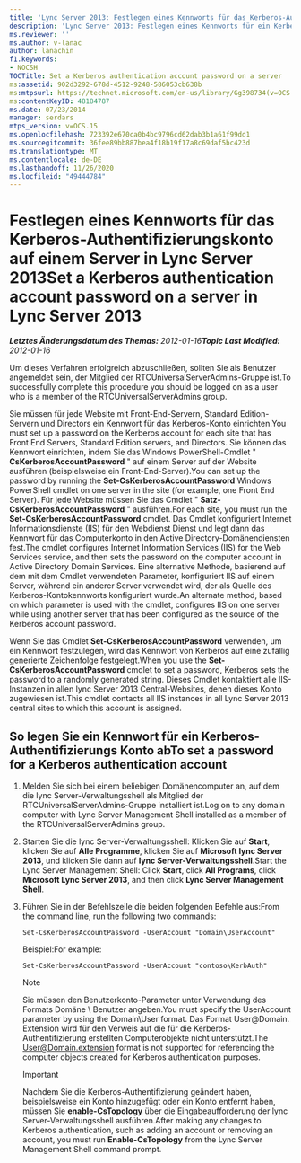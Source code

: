 ```yaml
---
title: 'Lync Server 2013: Festlegen eines Kennworts für das Kerberos-Authentifizierungskonto auf einem Server'
description: 'Lync Server 2013: Festlegen eines Kennworts für ein Kerberos-Authentifizierungs Konto auf einem Server.'
ms.reviewer: ''
ms.author: v-lanac
author: lanachin
f1.keywords:
- NOCSH
TOCTitle: Set a Kerberos authentication account password on a server
ms:assetid: 902d3292-678d-4512-9248-586053cb638b
ms:mtpsurl: https://technet.microsoft.com/en-us/library/Gg398734(v=OCS.15)
ms:contentKeyID: 48184787
ms.date: 07/23/2014
manager: serdars
mtps_version: v=OCS.15
ms.openlocfilehash: 723392e670ca0b4bc9796cd62dab3b1a61f99dd1
ms.sourcegitcommit: 36fee89bb887bea4f18b19f17a8c69daf5bc423d
ms.translationtype: MT
ms.contentlocale: de-DE
ms.lasthandoff: 11/26/2020
ms.locfileid: "49444784"
---
```

# <a name="set-a-kerberos-authentication-account-password-on-a-server-in-lync-server-2013"></a><span data-ttu-id="e9906-103">Festlegen eines Kennworts für das Kerberos-Authentifizierungskonto auf einem Server in Lync Server 2013</span><span class="sxs-lookup"><span data-stu-id="e9906-103">Set a Kerberos authentication account password on a server in Lync Server 2013</span></span>

<div data-xmlns="http://www.w3.org/1999/xhtml">

<div class="topic" data-xmlns="http://www.w3.org/1999/xhtml" data-msxsl="urn:schemas-microsoft-com:xslt" data-cs="https://msdn.microsoft.com/">

<div data-asp="https://msdn2.microsoft.com/asp">



</div>

<div id="mainSection">

<div id="mainBody"><span data-ttu-id="e9906-104">

<span> </span></span><span class="sxs-lookup"><span data-stu-id="e9906-104">

<span> </span></span></span>

<span data-ttu-id="e9906-105">_**Letztes Änderungsdatum des Themas:** 2012-01-16_</span><span class="sxs-lookup"><span data-stu-id="e9906-105">_**Topic Last Modified:** 2012-01-16_</span></span>

<span data-ttu-id="e9906-106">Um dieses Verfahren erfolgreich abzuschließen, sollten Sie als Benutzer angemeldet sein, der Mitglied der RTCUniversalServerAdmins-Gruppe ist.</span><span class="sxs-lookup"><span data-stu-id="e9906-106">To successfully complete this procedure you should be logged on as a user who is a member of the RTCUniversalServerAdmins group.</span></span>

<span data-ttu-id="e9906-107">Sie müssen für jede Website mit Front-End-Servern, Standard Edition-Servern und Directors ein Kennwort für das Kerberos-Konto einrichten.</span><span class="sxs-lookup"><span data-stu-id="e9906-107">You must set up a password on the Kerberos account for each site that has Front End Servers, Standard Edition servers, and Directors.</span></span> <span data-ttu-id="e9906-108">Sie können das Kennwort einrichten, indem Sie das Windows PowerShell-Cmdlet " **CsKerberosAccountPassword** " auf einem Server auf der Website ausführen (beispielsweise ein Front-End-Server).</span><span class="sxs-lookup"><span data-stu-id="e9906-108">You can set up the password by running the **Set-CsKerberosAccountPassword** Windows PowerShell cmdlet on one server in the site (for example, one Front End Server).</span></span> <span data-ttu-id="e9906-109">Für jede Website müssen Sie das Cmdlet " **Satz-CsKerberosAccountPassword** " ausführen.</span><span class="sxs-lookup"><span data-stu-id="e9906-109">For each site, you must run the **Set-CsKerberosAccountPassword** cmdlet.</span></span> <span data-ttu-id="e9906-110">Das Cmdlet konfiguriert Internet Informationsdienste (IIS) für den Webdienst Dienst und legt dann das Kennwort für das Computerkonto in den Active Directory-Domänendiensten fest.</span><span class="sxs-lookup"><span data-stu-id="e9906-110">The cmdlet configures Internet Information Services (IIS) for the Web Services service, and then sets the password on the computer account in Active Directory Domain Services.</span></span> <span data-ttu-id="e9906-111">Eine alternative Methode, basierend auf dem mit dem Cmdlet verwendeten Parameter, konfiguriert IIS auf einem Server, während ein anderer Server verwendet wird, der als Quelle des Kerberos-Kontokennworts konfiguriert wurde.</span><span class="sxs-lookup"><span data-stu-id="e9906-111">An alternate method, based on which parameter is used with the cmdlet, configures IIS on one server while using another server that has been configured as the source of the Kerberos account password.</span></span>

<span data-ttu-id="e9906-112">Wenn Sie das Cmdlet **Set-CsKerberosAccountPassword** verwenden, um ein Kennwort festzulegen, wird das Kennwort von Kerberos auf eine zufällig generierte Zeichenfolge festgelegt.</span><span class="sxs-lookup"><span data-stu-id="e9906-112">When you use the **Set-CsKerberosAccountPassword** cmdlet to set a password, Kerberos sets the password to a randomly generated string.</span></span> <span data-ttu-id="e9906-113">Dieses Cmdlet kontaktiert alle IIS-Instanzen in allen lync Server 2013 Central-Websites, denen dieses Konto zugewiesen ist.</span><span class="sxs-lookup"><span data-stu-id="e9906-113">This cmdlet contacts all IIS instances in all Lync Server 2013 central sites to which this account is assigned.</span></span>

<div>

## <a name="to-set-a-password-for-a-kerberos-authentication-account"></a><span data-ttu-id="e9906-114">So legen Sie ein Kennwort für ein Kerberos-Authentifizierungs Konto ab</span><span class="sxs-lookup"><span data-stu-id="e9906-114">To set a password for a Kerberos authentication account</span></span>

1.  <span data-ttu-id="e9906-115">Melden Sie sich bei einem beliebigen Domänencomputer an, auf dem die lync Server-Verwaltungsshell als Mitglied der RTCUniversalServerAdmins-Gruppe installiert ist.</span><span class="sxs-lookup"><span data-stu-id="e9906-115">Log on to any domain computer with Lync Server Management Shell installed as a member of the RTCUniversalServerAdmins group.</span></span>

2.  <span data-ttu-id="e9906-116">Starten Sie die lync Server-Verwaltungsshell: Klicken Sie auf **Start**, klicken Sie auf **Alle Programme**, klicken Sie auf **Microsoft lync Server 2013**, und klicken Sie dann auf **lync Server-Verwaltungsshell**.</span><span class="sxs-lookup"><span data-stu-id="e9906-116">Start the Lync Server Management Shell: Click **Start**, click **All Programs**, click **Microsoft Lync Server 2013**, and then click **Lync Server Management Shell**.</span></span>

3.  <span data-ttu-id="e9906-117">Führen Sie in der Befehlszeile die beiden folgenden Befehle aus:</span><span class="sxs-lookup"><span data-stu-id="e9906-117">From the command line, run the following two commands:</span></span>
    
        Set-CsKerberosAccountPassword -UserAccount "Domain\UserAccount"
    
    <span data-ttu-id="e9906-118">Beispiel:</span><span class="sxs-lookup"><span data-stu-id="e9906-118">For example:</span></span>
    
        Set-CsKerberosAccountPassword -UserAccount "contoso\KerbAuth"
    
    <div>
    

    > [!NOTE]  
    > <span data-ttu-id="e9906-119">Sie müssen den Benutzerkonto-Parameter unter Verwendung des Formats Domäne \ Benutzer angeben.</span><span class="sxs-lookup"><span data-stu-id="e9906-119">You must specify the UserAccount parameter by using the Domain\User format.</span></span> <span data-ttu-id="e9906-120">Das Format User@Domain. Extension wird für den Verweis auf die für die Kerberos-Authentifizierung erstellten Computerobjekte nicht unterstützt.</span><span class="sxs-lookup"><span data-stu-id="e9906-120">The User@Domain.extension format is not supported for referencing the computer objects created for Kerberos authentication purposes.</span></span>

    
    </div>
    
    <div>
    

    > [!IMPORTANT]  
    > <span data-ttu-id="e9906-121">Nachdem Sie die Kerberos-Authentifizierung geändert haben, beispielsweise ein Konto hinzugefügt oder ein Konto entfernt haben, müssen Sie <STRONG>enable-CsTopology</STRONG> über die Eingabeaufforderung der lync Server-Verwaltungsshell ausführen.</span><span class="sxs-lookup"><span data-stu-id="e9906-121">After making any changes to Kerberos authentication, such as adding an account or removing an account, you must run <STRONG>Enable-CsTopology</STRONG> from the Lync Server Management Shell command prompt.</span></span>

    
    <span data-ttu-id="e9906-122"></div>

</div>

</div>

<span> </span>

</div>

</div>

</span><span class="sxs-lookup"><span data-stu-id="e9906-122"></div>

</div>

</div>

<span> </span>

</div>

</div>

</span></span></div>

